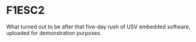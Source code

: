 # F1ESC2
What turned out to be after that five-day rush of USV embedded software, uploaded for demonstration purposes. 
